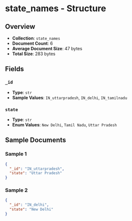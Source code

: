 # state_names - Structure

## Overview
- **Collection**: `state_names`
- **Document Count**: 6
- **Average Document Size**: 47 bytes
- **Total Size**: 283 bytes

## Fields

### `_id`

- **Type**: `str`
- **Sample Values**: `IN_uttarpradesh`, `IN_delhi`, `IN_tamilnadu`

### `state`

- **Type**: `str`
- **Enum Values**: `New Delhi`, `Tamil Nadu`, `Uttar Pradesh`


## Sample Documents

### Sample 1

```json
{
  "_id": "IN_uttarpradesh",
  "state": "Uttar Pradesh"
}
```

### Sample 2

```json
{
  "_id": "IN_delhi",
  "state": "New Delhi"
}
```

